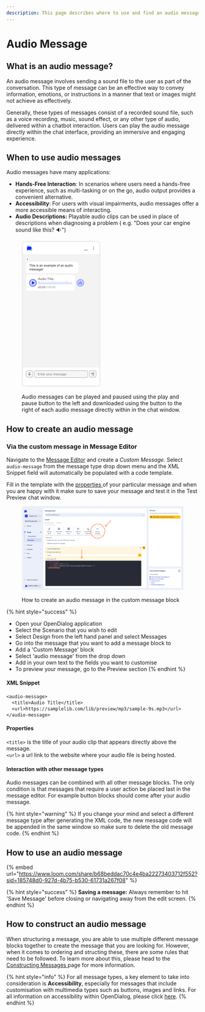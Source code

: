 ```yaml
---
description: This page describes where to use and find an audio message type
---
```


# Audio Message

## What is an audio message?

An audio message involves sending a sound file to the user as part of the conversation. This type of message can be an effective way to convey information, emotions, or instructions in a manner that text or images might not achieve as effectively.

Generally, these types of messages consist of a recorded sound file, such as a voice recording, music, sound effect, or any other type of audio, delivered within a chatbot interaction. Users can play the audio message directly within the chat interface, providing an immersive and engaging experience.

## When to use audio messages

Audio messages have many applications:

* **Hands-Free Interaction**: In scenarios where users need a hands-free experience, such as multi-tasking or on the go, audio output provides a convenient alternative.
* **Accessibility**: For users with visual impairments, audio messages offer a more accessible means of interacting.
* **Audio Descriptions:** Playable audio clips can be used in place of descriptions when diagnosing a problem ( e.g. "Does your car engine sound like this? 🔉")&#x20;

<div align="left">

<figure><img src="../../../.gitbook/assets/Screenshot 2024-06-04 at 10.38.15.png" alt="" width="207"><figcaption><p>Audio messages can be played and paused using the play and pause button to the left and downloaded using the button to the right of each audio message directly within in the chat window. </p></figcaption></figure>

</div>

## How to create an audio message

### Via the custom message in Message Editor

Navigate to the [Message Editor](../message-editor.md) and create a _Custom Message._ Select `audio-message` from the message type drop down menu and the XML Snippet field will automatically be populated with a code template.

Fill in the template with the [properties ](audio-message.md#properties)of your particular message and when you are happy with it make sure to save your message and test it in the Test Preview chat window.&#x20;

<figure><img src="../../../.gitbook/assets/Group 9.png" alt=""><figcaption><p>How to create an audio message in the custom message block</p></figcaption></figure>

{% hint style="success" %}
* Open your OpenDialog application
* Select the Scenario that you wish to edit
* Select Design from the left hand panel and select Messages
* Go into the message that you want to add a message block to
* Add a 'Custom Message' block
* Select 'audio message' from the drop down
* Add in your own text to the fields you want to customise
* To preview your message, go to the Preview section
{% endhint %}

#### XML Snippet

```
<audio-message>
  <title>Audio Title</title>
  <url>https://samplelib.com/lib/preview/mp3/sample-9s.mp3</url>
</audio-message>
```

#### Properties

`<title>` is the title of your audio clip that appears directly above the message.\
`<url>` a url link to the website where your audio file is being hosted.

#### Interaction with other message types

Audio messages can be combined with all other message blocks. The only condition is that messages that require a user action be placed last in the message editor. For example button blocks should come after your audio message.

{% hint style="warning" %}
If you change your mind and select a different message type after generating the XML code, the new message code will be appended in the same window so make sure to delete the old message code.
{% endhint %}

## How to use an audio message

{% embed url="https://www.loom.com/share/b68beddac70c4e4ba22273403712f552?sid=185748d0-927d-4b75-b530-61731a267f08" %}

{% hint style="success" %}
**Saving a message:** Always remember to hit 'Save Message' before closing or navigating away from the edit screen.
{% endhint %}

## How to construct an audio message

When structuring a message, you are able to use multiple different message blocks together to create the message that you are looking for. However, when it comes to ordering and structing these, there are some rules that need to be followed. To learn more about this, please head to the [Constructing Messages ](../constructing-messages.md)page for more information.

{% hint style="info" %}
For all message types, a key element to take into consideration is **Accessibility**, especially for messages that include customisation with multimedia types such as buttons, images and links. For all information on accessibility within OpenDialog, please click [here](../../designing-accessible-chatbots.md).
{% endhint %}
